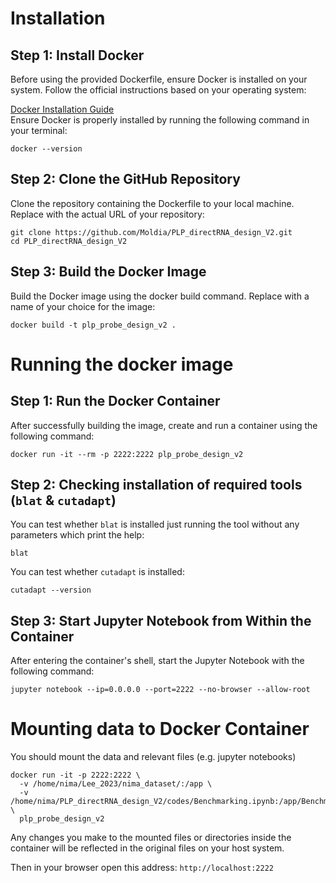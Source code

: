 # Installation  
## Step 1: Install Docker
Before using the provided Dockerfile, ensure Docker is installed on your system. Follow the official instructions based on your operating system:

[Docker Installation Guide](https://docs.docker.com/engine/install/)  
Ensure Docker is properly installed by running the following command in your terminal:  
```
docker --version
```
## Step 2: Clone the GitHub Repository
Clone the repository containing the Dockerfile to your local machine. Replace <repository-url> with the actual URL of your repository:
```
git clone https://github.com/Moldia/PLP_directRNA_design_V2.git
cd PLP_directRNA_design_V2
```
## Step 3: Build the Docker Image
Build the Docker image using the docker build command. Replace <image-name> with a name of your choice for the image:
```
docker build -t plp_probe_design_v2 .
```
# Running the docker image   
## Step 1: Run the Docker Container
After successfully building the image, create and run a container using the following command:
```
docker run -it --rm -p 2222:2222 plp_probe_design_v2
```
## Step 2: Checking installation of required tools (`blat` & `cutadapt`)
You can test whether `blat` is installed just running the tool without any parameters which print the help:  
```
blat 
```
You can test whether `cutadapt` is installed:  
```
cutadapt --version
```
## Step 3: Start Jupyter Notebook from Within the Container
After entering the container's shell, start the Jupyter Notebook with the following command:
```
jupyter notebook --ip=0.0.0.0 --port=2222 --no-browser --allow-root
```

# Mounting data to Docker Container
You should mount the data and relevant files (e.g. jupyter notebooks)
```
docker run -it -p 2222:2222 \
  -v /home/nima/Lee_2023/nima_dataset/:/app \
  -v /home/nima/PLP_directRNA_design_V2/codes/Benchmarking.ipynb:/app/Benchmarking.ipynb  \
  plp_probe_design_v2
```
Any changes you make to the mounted files or directories inside the container will be reflected in the original files on your host system. 

Then in your browser open this address:
`http://localhost:2222` 
